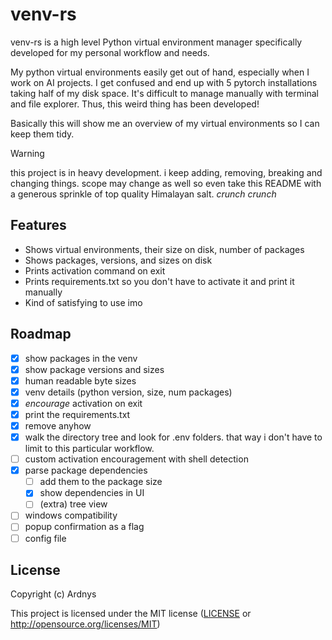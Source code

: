 # venv-rs

venv-rs is a high level Python virtual environment manager specifically developed for my personal workflow and needs.

My python virtual environments easily get out of hand, especially when I work on AI projects. I get confused and end up with 5 pytorch installations taking half of my disk space. It's difficult to manage manually with terminal and file explorer. Thus, this weird thing has been developed!

Basically this will show me an overview of my virtual environments so I can keep them tidy.

> [!WARNING]
this project is in heavy development. i keep adding, removing, breaking and changing things.
scope may change as well so even take this README with a generous sprinkle of top quality Himalayan salt. _crunch crunch_

## Features
- Shows virtual environments, their size on disk, number of packages
- Shows packages, versions, and sizes on disk
- Prints activation command on exit
- Prints requirements.txt so you don't have to activate it and print it manually
- Kind of satisfying to use imo

## Roadmap
- [x] show packages in the venv
- [x] show package versions and sizes
- [x] human readable byte sizes
- [x] venv details (python version, size, num packages)
- [x] _encourage_ activation on exit
- [x] print the requirements.txt
- [x] remove anyhow
- [x] walk the directory tree and look for .env folders. that way i don't have to limit to this particular workflow.
- [ ] custom activation encouragement with shell detection 
- [x] parse package dependencies
    - [ ] add them to the package size
    - [x] show dependencies in UI
    - [ ] (extra) tree view
- [ ] windows compatibility
- [ ] popup confirmation as a flag
- [ ] config file

[Ratatui]: https://ratatui.rs

## License

Copyright (c) Ardnys

This project is licensed under the MIT license ([LICENSE] or <http://opensource.org/licenses/MIT>)

[LICENSE]: ./LICENSE
